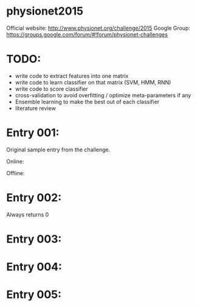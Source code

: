 # physionet2015

Official website: http://www.physionet.org/challenge/2015
Google Group: https://groups.google.com/forum/#!forum/physionet-challenges

# TODO:

- write code to extract features into one matrix
- write code to learn classifier on that matrix (SVM, HMM, RNN)
- write code to score classifier
- cross-validation to avoid overfitting / optimize meta-parameters if any
- Ensemble learning to make the best out of each classifier
- literature review

# Entry 001:

Original sample entry from the challenge.

Online:

Offline:


# Entry 002:

Always returns 0

# Entry 003:


# Entry 004:


# Entry 005: